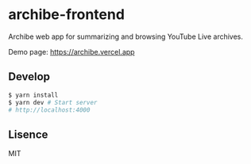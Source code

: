 # archibe-frontend

Archibe web app for summarizing and browsing YouTube Live archives.

Demo page: https://archibe.vercel.app

## Develop

```bash
$ yarn install
$ yarn dev # Start server
# http://localhost:4000
```

## Lisence

MIT
